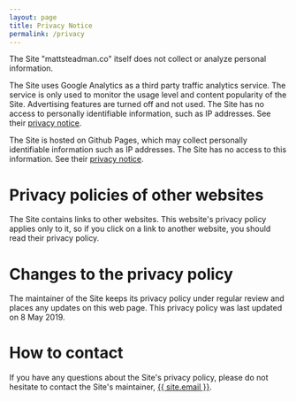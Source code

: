 ```yaml
---
layout: page
title: Privacy Notice
permalink: /privacy
---
```



The Site "mattsteadman.co" itself does not collect or analyze personal information.

The Site uses Google Analytics as a third party traffic analytics service. The service is only used to monitor the usage level and content popularity of the Site. Advertising features are turned off and not used. The Site has no access to personally identifiable information, such as IP addresses. See their [privacy notice](https://policies.google.com/privacy).

The Site is hosted on Github Pages, which may collect personally identifiable information such as IP addresses. The Site has no access to this information. See their [privacy notice](https://help.github.com/en/articles/github-privacy-statement#github-pages).

# Privacy policies of other websites

The Site contains links to other websites. This website's privacy policy applies only to it, so if you click on a link to another website, you should read their privacy policy.

# Changes to the privacy policy

The maintainer of the Site keeps its privacy policy under regular review and places any updates on this web page. This privacy policy was last updated on 8 May 2019.

# How to contact 

If you have any questions about the Site's privacy policy, please do not hesitate to contact the Site's maintainer, <a href="mailto:{{ site.email }}">{{ site.email }}</a>.
